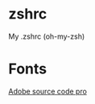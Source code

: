 # zshrc
My .zshrc (oh-my-zsh)

# Fonts
[Adobe source code pro](https://github.com/adobe-fonts/source-code-pro)
